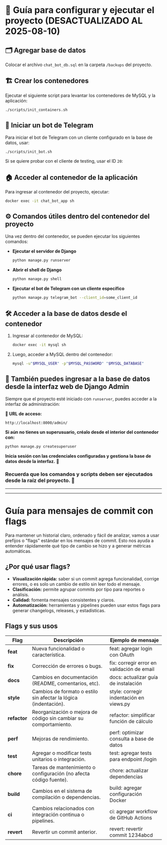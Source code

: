 # 📌 Guía para configurar y ejecutar el proyecto (DESACTUALIZADO AL 2025-08-10)

## 🗂️ Agregar base de datos
Colocar el archivo `chat_bot_db.sql` en la carpeta `/backups` del proyecto.

## 🏗️ Crear los contenedores
Ejecutar el siguiente script para levantar los contenedores de MySQL y la aplicación:

```sh
./scripts/init_containers.sh
```

## 🤖 Iniciar un bot de Telegram  
Para iniciar el bot de Telegram con un cliente configurado en la base de datos, usar:

```sh
./scripts/init_bot.sh
```

Si se quiere probar con el cliente de testing, usar el ID `20`:

## 🏠 Acceder al contenedor de la aplicación  
Para ingresar al contenedor del proyecto, ejecutar:  

```sh
docker exec -it chat_bot_app sh
```

## ⚙️ Comandos útiles dentro del contenedor del proyecto  
Una vez dentro del contenedor, se pueden ejecutar los siguientes comandos:

- **Ejecutar el servidor de Django**  
  ```sh
  python manage.py runserver
  ```

- **Abrir el shell de Django**  
  ```sh
  python manage.py shell
  ```

- **Ejecutar el bot de Telegram con un cliente específico**  
  ```sh
  python manage.py telegram_bot --client_id=some_client_id
  ```

## 🛠️ Acceder a la base de datos desde el contenedor
1. Ingresar al contenedor de MySQL:  
   ```sh
   docker exec -it mysql sh
   ```
2. Luego, acceder a MySQL dentro del contenedor:  
   ```sh
   mysql -u"$MYSQL_USER" -p"$MYSQL_PASSWORD" "$MYSQL_DATABASE"
   ```

## 📌 También puedes ingresar a la base de datos desde la interfaz web de Django Admin  
Siempre que el proyecto esté iniciado con `runserver`, puedes acceder a la interfaz de administración:

**🔗 URL de acceso:**  
```
http://localhost:8000/admin/
```

**Si aún no tienes un superusuario, créalo desde el interior del contenedor con:**  

```sh
python manage.py createsuperuser
```

**Inicia sesión con las credenciales configuradas y gestiona la base de datos desde la interfaz.** 🚀

### Recuerda que los comandos y scripts deben ser ejecutados desde la raíz del proyecto. 💭
---
---

# Guía para mensajes de commit con flags

Para mantener un historial claro, ordenado y fácil de analizar, vamos a usar prefijos o "flags" estándar en los mensajes de commit. Esto nos ayuda a entender rápidamente qué tipo de cambio se hizo y a generar métricas automáticas.

## ¿Por qué usar flags?

- **Visualización rápida:** saber si un commit agrega funcionalidad, corrige errores, o es solo un cambio de estilo sin leer todo el mensaje.  
- **Clasificación:** permite agrupar commits por tipo para reportes o análisis.  
- **Calidad:** fomenta mensajes consistentes y claros.  
- **Automatización:** herramientas y pipelines pueden usar estos flags para generar changelogs, releases, y estadísticas.

## Flags y sus usos

| Flag     | Descripción                                                        | Ejemplo de mensaje                          |
|----------|-------------------------------------------------------------------|--------------------------------------------|
| **feat** | Nueva funcionalidad o característica.                             | feat: agregar login con OAuth               |
| **fix**  | Corrección de errores o bugs.                                     | fix: corregir error en validación de email |
| **docs** | Cambios en documentación (README, comentarios, etc).             | docs: actualizar guía de instalación        |
| **style**| Cambios de formato o estilo sin afectar la lógica (indentación). | style: corregir indentación en views.py     |
| **refactor** | Reorganización o mejora de código sin cambiar su comportamiento. | refactor: simplificar función de cálculo    |
| **perf** | Mejoras de rendimiento.                                           | perf: optimizar consulta a base de datos    |
| **test** | Agregar o modificar tests unitarios o integración.              | test: agregar tests para endpoint /login    |
| **chore**| Tareas de mantenimiento o configuración (no afecta código fuente). | chore: actualizar dependencias              |
| **build**| Cambios en el sistema de compilación o dependencias.             | build: agregar configuración Docker         |
| **ci**   | Cambios relacionados con integración continua o pipelines.      | ci: agregar workflow de GitHub Actions      |
| **revert** | Revertir un commit anterior.                                     | revert: revertir commit 1234abcd             |
